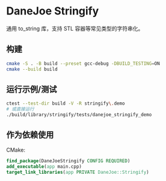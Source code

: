 # DaneJoe Stringify

通用 to_string 库，支持 STL 容器等常见类型的字符串化。

## 构建
```bash
cmake -S . -B build --preset gcc-debug -DBUILD_TESTING=ON
cmake --build build
```

## 运行示例/测试
```bash
ctest --test-dir build -V -R stringify\.demo
# 或直接运行
./build/library/stringify/tests/danejoe_stringify_demo
```

## 作为依赖使用
CMake:
```cmake
find_package(DaneJoeStringify CONFIG REQUIRED)
add_executable(app main.cpp)
target_link_libraries(app PRIVATE DaneJoe::Stringify)
```
